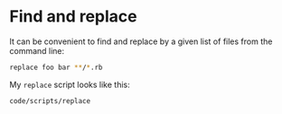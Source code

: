 # Find and replace

It can be convenient to find and replace by a given list of files from the command line:

```bash
replace foo bar **/*.rb
```

My `replace` script looks like this:

```embed
code/scripts/replace
```

